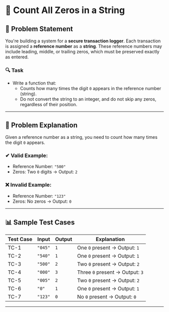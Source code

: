 # 🔢 Count All Zeros in a String

## 📝 Problem Statement

You're building a system for a **secure transaction logger**. Each transaction is assigned a **reference number** as a **string**. These reference numbers may include leading, middle, or trailing zeros, which must be preserved exactly as entered.

### 🔍 Task

- Write a function that:
  - Counts how many times the digit `0` appears in the reference number (string).
  - Do not convert the string to an integer, and do not skip any zeros, regardless of their position.

---

## 🎯 Problem Explanation

Given a reference number as a string, you need to count how many times the digit `0` appears.

### ✔ Valid Example:
- Reference Number: `"500"`
- Zeros: Two `0` digits → Output: `2`

### ❌ Invalid Example:
- Reference Number: `"123"`
- Zeros: No zeros → Output: `0`

---

## 📊 Sample Test Cases

| Test Case | Input    | Output | Explanation                                         |
|-----------|----------|--------|-----------------------------------------------------|
| TC-1      | `"045"`  | `1`    | One `0` present → Output: `1`                      |
| TC-2      | `"540"`  | `1`    | One `0` present → Output: `1`                      |
| TC-3      | `"500"`  | `2`    | Two `0` present → Output: `2`                      |
| TC-4      | `"000"`  | `3`    | Three `0` present → Output: `3`                    |
| TC-5      | `"005"`  | `2`    | Two `0` present → Output: `2`                      |
| TC-6      | `"0"`    | `1`    | One `0` present → Output: `1`                      |
| TC-7      | `"123"`  | `0`    | No `0` present → Output: `0`                       |

---
